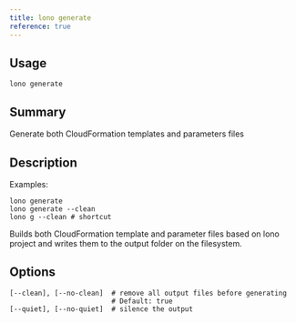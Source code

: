 ```yaml
---
title: lono generate
reference: true
---
```


## Usage

    lono generate

## Summary

Generate both CloudFormation templates and parameters files
## Description

Examples:

    lono generate
    lono generate --clean
    lono g --clean # shortcut

Builds both CloudFormation template and parameter files based on lono project and writes them to the output folder on the filesystem.


## Options

```
[--clean], [--no-clean]  # remove all output files before generating
                         # Default: true
[--quiet], [--no-quiet]  # silence the output
```

